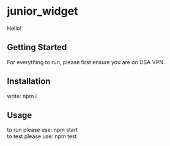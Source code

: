 # junior_widget

Hello!  

## Getting Started
For everything to run, please first ensure you are on USA VPN.    

## Installation
write: npm i  

## Usage
to run please use: npm start  
to test please use: npm test
